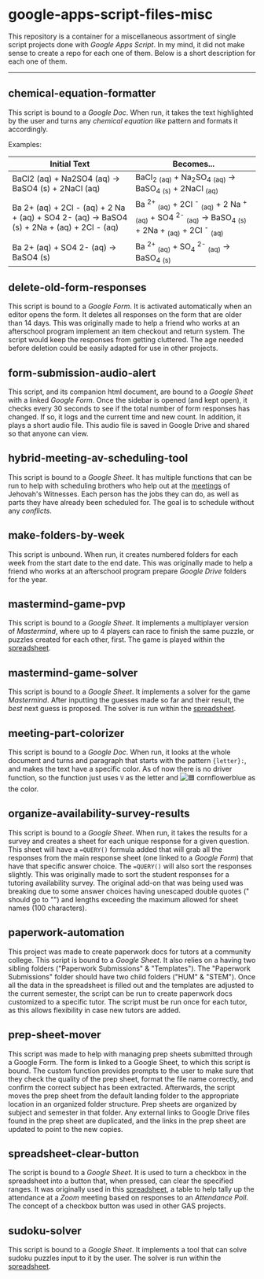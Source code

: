 # google-apps-script-files-misc

This repository is a container for a miscellaneous assortment of single script projects done with *Google Apps Script*.
In my mind, it did not make sense to create a repo for each one of them.
Below is a short description for each one of them.

---

## chemical-equation-formatter

This script is bound to a *Google Doc*.
When run, it takes the text highlighted by the user and turns any *chemical equation like* pattern and formats it accordingly.

Examples:

| Initial Text | Becomes... |
| --- | --- |
| BaCl2 (aq) + Na2SO4 (aq) → BaSO4 (s) + 2NaCl (aq) | BaCl<sub>2</sub> <sub>(aq)</sub> + Na<sub>2</sub>SO<sub>4</sub> <sub>(aq)</sub> → BaSO<sub>4</sub> <sub>(s)</sub> + 2NaCl <sub>(aq)</sub> |
| Ba 2+ (aq) + 2Cl - (aq) + 2 Na + (aq) + SO4 2- (aq) → BaSO4 (s) + 2Na + (aq) + 2Cl - (aq) | Ba <sup>2+</sup> <sub>(aq)</sub> + 2Cl <sup>-</sup> <sub>(aq)</sub> + 2 Na <sup>+</sup> <sub>(aq)</sub> + SO4 <sup>2-</sup> <sub>(aq)</sub> → BaSO<sub>4</sub> <sub>(s)</sub> + 2Na + <sub>(aq)</sub> + 2Cl <sup>-</sup> <sub>(aq)</sub> |
| Ba 2+ (aq) + SO4 2- (aq) → BaSO4 (s) | Ba <sup>2+</sup> <sub>(aq)</sub> + SO<sub>4</sub> <sup>2-</sup> <sub>(aq)</sub> → BaSO<sub>4</sub> <sub>(s)</sub> |

## delete-old-form-responses

This script is bound to a *Google Form*.
It is activated automatically when an editor opens the form.
It deletes all responses on the form that are older than 14 days.
This was originally made to help a friend who works at an afterschool program implement an item checkout and return system.
The script would keep the responses from getting cluttered.
The age needed before deletion could be easily adapted for use in other projects.

## form-submission-audio-alert

This script, and its companion html document, are bound to a *Google Sheet* with a linked *Google Form*.
Once the sidebar is opened (and kept open), it checks every 30 seconds to see if the total number of form responses has changed.
If so, it logs and the current time and new count.
In addition, it plays a short audio file.
This audio file is saved in Google Drive and shared so that anyone can view.

## hybrid-meeting-av-scheduling-tool

This script is bound to a *Google Sheet*.
It has multiple functions that can be run to help with scheduling brothers who help out at the [meetings](https://www.jw.org/en/jehovahs-witnesses/meetings/video-kingdom-hall/) of Jehovah's Witnesses.
Each person has the jobs they can do, as well as parts they have already been scheduled for.
The goal is to schedule without any *conflicts*.

## make-folders-by-week

This script is unbound.
When run, it creates numbered folders for each week from the start date to the end date.
This was originally made to help a friend who works at an afterschool program prepare *Google Drive* folders for the year.

## mastermind-game-pvp

This script is bound to a *Google Sheet*.
It implements a multiplayer version of *Mastermind*, where up to 4 players can race to finish the same puzzle, or puzzles created for each other, first.
The game is played within the [spreadsheet](https://docs.google.com/spreadsheets/d/1TbS8g0OFPeNBDlU8RlJDZjJ-mJ7ELOjlkFiQfrP_c7Y/edit?usp=sharing).

## mastermind-game-solver

This script is bound to a *Google Sheet*.
It implements a solver for the game *Mastermind*.
After inputting the guesses made so far and their result, the *best* next guess is proposed.
The solver is run within the [spreadsheet](https://docs.google.com/spreadsheets/d/1ZpNXu9WKU0gVewmiPm0RZIYGGJAD7vWg9oVf_-eFhW4/edit?usp=sharing).

## meeting-part-colorizer

This script is bound to a *Google Doc*.
When run, it looks at the whole document and turns and paragraph that starts with the pattern `{letter}:`, and makes the text have a specific color.
As of now there is no driver function, so the function just uses `V` as the letter and ![🟦](https://via.placeholder.com/15/6495ed/000000?text=+) cornflowerblue as the color.

## organize-availability-survey-results

This script is bound to a *Google Sheet*.
When run, it takes the results for a survey and creates a sheet for each unique response for a given question.
This sheet will have a `=QUERY()` formula added that will grab all the responses from the main response sheet (one linked to a *Google Form*) that have that specific answer choice.
The `=QUERY()` will also sort the responses slightly.
This was originally made to sort the student responses for a tutoring availability survey.
The original add-on that was being used was breaking due to some answer choices having unescaped double quotes (" should go to "") and lengths exceeding the maximum allowed for sheet names (100 characters).

## paperwork-automation

This project was made to create paperwork docs for tutors at a community college.
This script is bound to a *Google Sheet*.
It also relies on a having two sibling folders ("Paperwork Submissions" & "Templates").
The "Paperwork Submissions" folder should have two child folders ("HUM" & "STEM").
Once all the data in the spreadsheet is filled out and the templates are adjusted to the current semester, the script can be run to create paperwork docs customized to a specific tutor.
The script must be run once for each tutor, as this allows flexibility in case new tutors are added.

## prep-sheet-mover

This script was made to help with managing prep sheets submitted through a Google Form.
The form is linked to a Google Sheet, to which this script is bound.
The custom function provides prompts to the user to make sure that they check the quality of the prep sheet, format the file name correctly, and confirm the correct subject has been extracted.
Afterwards, the script moves the prep sheet from the default landing folder to the appropriate location in an organized folder structure.
Prep sheets are organized by subject and semester in that folder.
Any external links to Google Drive files found in the prep sheet are duplicated, and the links in the prep sheet are updated to point to the new copies.

## spreadsheet-clear-button

The script is bound to a *Google Sheet*.
It is used to turn a checkbox in the spreadsheet into a button that, when pressed, can clear the specified ranges.
It was originally used in this [spreadsheet](https://docs.google.com/spreadsheets/d/195ul3KdEFZaGhNWL1mMsM4DROljqJjMe1tDiTwqPwag/edit?usp=sharing), a table to help tally up the attendance at a *Zoom* meeting based on responses to an *Attendance Poll*.
The concept of a checkbox button was used in other GAS projects.

## sudoku-solver

This script is bound to a *Google Sheet*.
It implements a tool that can solve sudoku puzzles input to it by the user.
The solver is run within the [spreadsheet](https://docs.google.com/spreadsheets/d/1CF_d9LHpsUOCUEeweVw9jZAEDGYXQ1NMbZgUT7FlSko/edit?usp=sharing).

